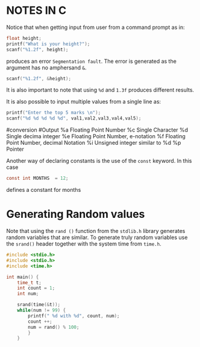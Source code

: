# NOTES IN C
Notice that when getting input from user from a command prompt as in:
```c
float height;
printf("What is your height?");
scanf("%1.2f", height);
```
produces an error `Segmentation fault`. The error is generated as the argument has no amphersand `&`.
```c
scanf("%1.2f", &height);
```

It is also important to note that using `%d` and `1.3f` produces different results.

It is also possible to input multiple values from a single line as:
```c
printf("Enter the top 5 marks \n");
scanf("%d %d %d %d %d", val1,val2,val3,val4,val5);
```
 #conversion 	#Output
 %a		Floating Point Number
 %c		Single Character
 %d		Single decima integer
%e		Floating Point Number, e-notation
 %f		Floating Point Number, decimal Notation
 %i		Unsigned integer similar to %d
 %p 		Pointer


Another way of declaring constants is the use of the `const` keyword. In this case
```c
const int MONTHS  = 12;
```
defines a constant for months

# Generating Random values
Note that using the `rand ()` function from the `stdlib.h` library generates random variables that are similar.
To generate truly random variables use the `srand()` header together with the system time from `time.h`.

```c
#include <stdio.h>
#include <stdio.h>
#include <time.h>

int main() {
	time_t t;
	int count = 1;
	int num;

	srand(time(&t));
	while(num != 99) {
		printf(" %d with %d", count, num);
		count ++;
		num = rand() % 100;
		}
	}
```






